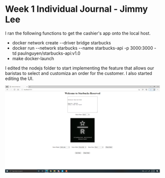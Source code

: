 # Week 1 Individual Journal - Jimmy Lee

I ran the following functions to get the cashier's app onto the local host.
* docker network create --driver bridge starbucks
* docker run --network starbucks --name starbucks-api -p 3000:3000 -td paulnguyen/starbucks-api:v1.0
* make docker-launch

I edited the nodejs folder to start implementing the feature that allows our baristas to select and customiza an order for the customer. I also started editing the UI. 

![Cashier's App](images/jlp1.png)
